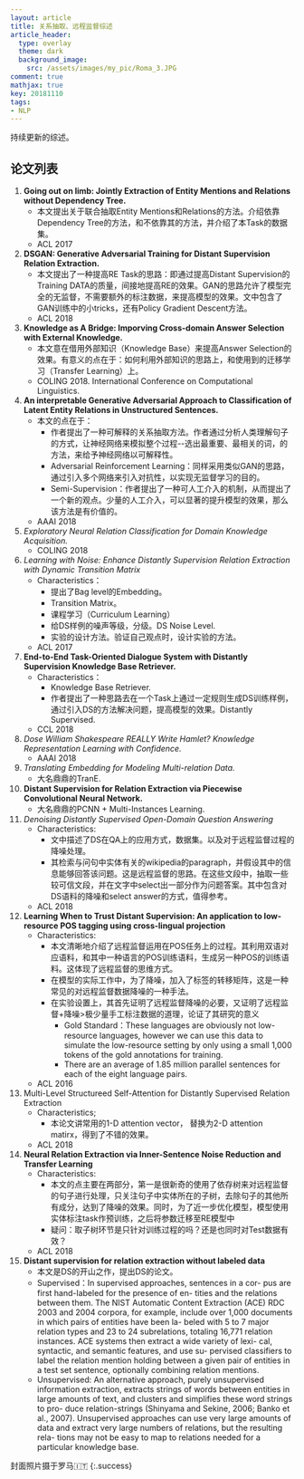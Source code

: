 ```yaml
---
layout: article
title: 关系抽取、远程监督综述
article_header:
  type: overlay
  theme: dark
  background_image:
    src: /assets/images/my_pic/Roma_3.JPG
comment: true
mathjax: true
key: 20181110
tags:
- NLP
---
```


持续更新的综述。

<!--more-->

## 论文列表

1. **Going out on limb: Jointly Extraction of Entity Mentions and Relations without Dependency Tree.**
	- 本文提出关于联合抽取Entity Mentions和Relations的方法。介绍依靠Dependency Tree的方法，和不依靠其的方法，并介绍了本Task的数据集。
	- ACL 2017
2. **DSGAN: Generative Adversarial Training for Distant Supervision Relation Extraction.**
	- 本文提出了一种提高RE Task的思路：即通过提高Distant Supervision的Training DATA的质量，间接地提高RE的效果。GAN的思路允许了模型完全的无监督，不需要额外的标注数据，来提高模型的效果。文中包含了GAN训练中的小tricks，还有Policy Gradient Descent方法。
	- ACL 2018
3. **Knowledge as A Bridge: Imporving Cross-domain Answer Selection with External Knowledge.**
	- 本文意在借用外部知识（Knowledge Base）来提高Answer Selection的效果。有意义的点在于：如何利用外部知识的思路上，和使用到的迁移学习（Transfer Learning）上。
	- COLING 2018. International Conference on Computational Linguistics.
4. **An interpretable Generative Adversarial Approach to Classification of Latent Entity Relations in Unstructured Sentences.**
	- 本文的点在于：
		- 作者提出了一种可解释的关系抽取方法。作者通过分析人类理解句子的方式，让神经网络来模拟整个过程--选出最重要、最相关的词，的方法，来给予神经网络以可解释性。
		- Adversarial Reinforcement Learning：同样采用类似GAN的思路，通过引入多个网络来引入对抗性，以实现无监督学习的目的。
		- Semi-Supervision：作者提出了一种可人工介入的机制，从而提出了一个新的观点。少量的人工介入，可以显著的提升模型的效果，那么该方法是有价值的。
	- AAAI 2018
5. *Exploratory Neural Relation Classification for Domain Knowledge Acquisition.*
	- COLING 2018
6. *Learning with Noise: Enhance Distantly Supervision Relation Extraction with Dynamic Transition Matrix*
	- Characteristics：
		- 提出了Bag level的Embedding。
		- Transition Matrix。
		- 课程学习（Curriculum Learning）
		- 给DS样例的噪声等级，分级。DS Noise Level.
		- 实验的设计方法。验证自己观点时，设计实验的方法。
	- ACL 2017
7. **End-to-End Task-Oriented Dialogue System with Distantly Supervision Knowledge Base Retriever.**
	- Characteristics：
		- Knowledge Base Retriever.
		- 作者提出了一种思路去在一个Task上通过一定规则生成DS训练样例，通过引入DS的方法解决问题，提高模型的效果。Distantly Supervised.
	- CCL 2018
8. *Dose William Shakespeare REALLY Write Hamlet? Knowledge Representation Learning with Confidence.*
	- AAAI 2018
9. *Translating Embedding for Modeling Multi-relation Data.*
	- 大名鼎鼎的TranE.
10. **Distant Supervision for Relation Extraction via Piecewise Convolutional Neural Network.**
	- 大名鼎鼎的PCNN + Multi-Instances Learning.
11. *Denoising Distantly Supervised Open-Domain Question Answering*
	- Characteristics:
		- 文中描述了DS在QA上的应用方式，数据集。以及对于远程监督过程的降噪处理。
		- 其检索与问句中实体有关的wikipedia的paragraph，并假设其中的信息能够回答该问题。这是远程监督的思路。在这些文段中，抽取一些较可信文段，并在文字中select出一部分作为问题答案。其中包含对DS语料的降噪和select answer的方式，值得参考。
	- ACL 2018
12. **Learning When to Trust Distant Supervision: An application to low-resource POS tagging using cross-lingual projection**
	- Characteristics:
		- 本文清晰地介绍了远程监督运用在POS任务上的过程。其利用双语对应语料，和其中一种语言的POS训练语料，生成另一种POS的训练语料。这体现了远程监督的思维方式。
		- 在模型的实际工作中，为了降噪，加入了标签的转移矩阵，这是一种常见的对远程监督数据降噪的一种手法。
		- 在实验设置上，其首先证明了远程监督降噪的必要，又证明了远程监督+降噪>极少量手工标注数据的道理，论证了其研究的意义
			- Gold Standard：These languages are obviously not low-resource languages, however we can use this data to simulate the low-resource setting by only using a small 1,000 tokens of the gold annotations for training.
			- There are an average of 1.85 million parallel sentences for each of the eight language pairs.
	- ACL 2016
13. Multi-Level Structureed Self-Attention for Distantly Supervised Relation Extraction
	- Characteristics;
		- 本论文讲常用的1-D attention vector， 替换为2-D attention matirx，得到了不错的效果。
	- ACL 2018
14. **Neural Relation Extraction via
Inner-Sentence Noise Reduction and Transfer Learning**
	- Characteristics:
		- 本文的点主要在两部分，第一是很新奇的使用了依存树来对远程监督的句子进行处理，只关注句子中实体所在的子树，去除句子的其他所有成分，达到了降噪的效果。同时，为了近一步优化模型，模型使用实体标注task作预训练，之后将参数迁移至RE模型中
		- 疑问：取子树环节是只针对训练过程的吗？还是也同时对Test数据有效？
	- ACL 2018
15. **Distant supervision for relation extraction without labeled data**
	- 本文是DS的开山之作，提出DS的论文。
	- Supervised：In supervised approaches, sentences in a cor- pus are first hand-labeled for the presence of en- tities and the relations between them. The NIST Automatic Content Extraction (ACE) RDC 2003 and 2004 corpora, for example, include over 1,000 documents in which pairs of entities have been la- beled with 5 to 7 major relation types and 23 to 24 subrelations, totaling 16,771 relation instances. ACE systems then extract a wide variety of lexi- cal, syntactic, and semantic features, and use su- pervised classifiers to label the relation mention holding between a given pair of entities in a test set sentence, optionally combining relation mentions.
	- Unsupervised: An alternative approach, purely unsupervised information extraction, extracts strings of words between entities in large amounts of text, and clusters and simplifies these word strings to pro- duce relation-strings (Shinyama and Sekine, 2006; Banko et al., 2007). Unsupervised approaches can use very large amounts of data and extract very large numbers of relations, but the resulting rela- tions may not be easy to map to relations needed for a particular knowledge base.





封面照片摄于罗马🇮🇹
{:.success}